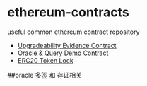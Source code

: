 # ethereum-contracts
useful common ethereum contract repository

- [Upgradeability Evidence Contract](https://github.com/six-days/ethereum-contracts/tree/master/evidence)
- [Oracle & Query Demo Contract](https://github.com/six-days/ethereum-contracts/tree/master/oracle)
- [ERC20 Token Lock](https://github.com/six-days/ethereum-contracts/tree/master/token)


##oracle 多签 和 存证相关
